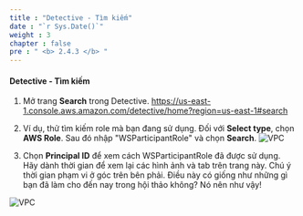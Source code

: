```yaml
---
title : "Detective - Tìm kiếm"
date : "`r Sys.Date()`"
weight : 3
chapter : false
pre : " <b> 2.4.3 </b> "
---
```


#### Detective - Tìm kiếm


1. Mở trang **Search** trong Detective. https://us-east-1.console.aws.amazon.com/detective/home?region=us-east-1#search 



2. Ví dụ, thử tìm kiếm role mà bạn đang sử dụng. Đối với **Select type**, chọn **AWS Role**. Sau đó nhập "WSParticipantRole" và chọn **Search**.
![VPC](/images/2/2.4/2.4.3/s2.png)


3. Chọn **Principal ID** để xem cách WSParticipantRole đã được sử dụng. Hãy dành thời gian để xem lại các hình ảnh và tab trên trang này. Chú ý thời gian phạm vi ở góc trên bên phải. Điều này có giống như những gì bạn đã làm cho đến nay trong hội thảo không? Nó nên như vậy!

![VPC](/images/2/2.4/2.4.3/s2b.png)